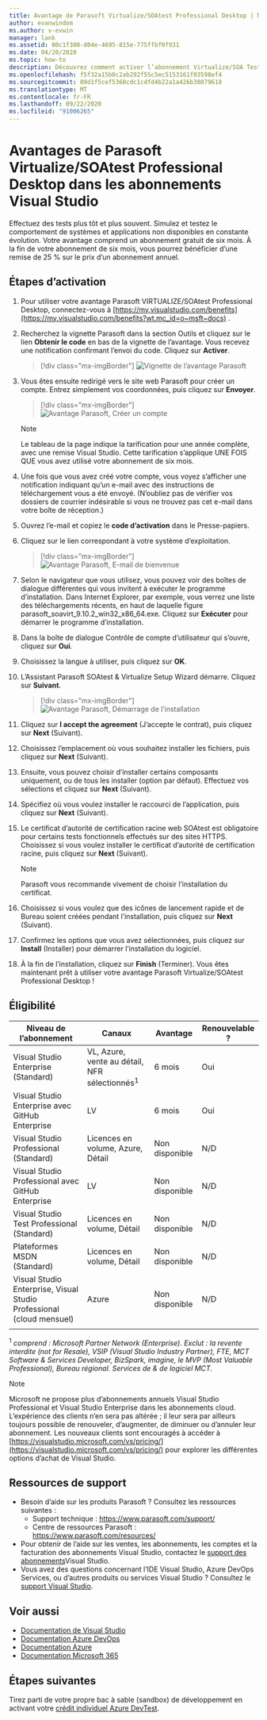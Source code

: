 ```yaml
---
title: Avantage de Parasoft Virtualize/SOAtest Professional Desktop | Microsoft Docs
author: evanwindom
ms.author: v-evwin
manager: lank
ms.assetid: 00c1f300-d04e-4695-815e-775ffbf0f931
ms.date: 04/20/2020
ms.topic: how-to
description: Découvrez comment activer l’abonnement Virtualize/SOA Test Professional inclus dans votre abonnement Visual Studio.
ms.openlocfilehash: f5f32a15b0c2ab292f55c5ec5153161f03598ef4
ms.sourcegitcommit: 09d1f5cef5360cdc1cdfd4b22a1a426b38079618
ms.translationtype: MT
ms.contentlocale: fr-FR
ms.lasthandoff: 09/22/2020
ms.locfileid: "91006265"
---
```

# <a name="parasoft-virtualizesoatest-professional-desktop-in-visual-studio-subscriptions"></a>Avantages de Parasoft Virtualize/SOAtest Professional Desktop dans les abonnements Visual Studio

Effectuez des tests plus tôt et plus souvent.  Simulez et testez le comportement de systèmes et applications non disponibles en constante évolution.  Votre avantage comprend un abonnement gratuit de six mois.  À la fin de votre abonnement de six mois, vous pourrez bénéficier d’une remise de 25 % sur le prix d’un abonnement annuel.

## <a name="activation-steps"></a>Étapes d’activation

1. Pour utiliser votre avantage Parasoft VIRTUALIZE/SOAtest Professional Desktop, connectez-vous à [https://my.visualstudio.com/benefits](https://my.visualstudio.com/benefits?wt.mc_id=o~msft~docs) .

2. Recherchez la vignette Parasoft dans la section Outils et cliquez sur le lien **Obtenir le code** en bas de la vignette de l’avantage.   Vous recevez une notification confirmant l’envoi du code.  Cliquez sur **Activer**.
   > [!div class="mx-imgBorder"]
   > ![Vignette de l’avantage Parasoft](_img/vs-parasoft/vs-parasoft-tile.png)

3. Vous êtes ensuite redirigé vers le site web Parasoft pour créer un compte.  Entrez simplement vos coordonnées, puis cliquez sur **Envoyer**.
   > [!div class="mx-imgBorder"]
   > ![Avantage Parasoft, Créer un compte](_img/vs-parasoft/vs-parasoft-new-account.png)

   > [!Note]
   > Le tableau de la page indique la tarification pour une année complète, avec une remise Visual Studio. Cette tarification s’applique UNE FOIS QUE vous avez utilisé votre abonnement de six mois.  

4. Une fois que vous avez créé votre compte, vous voyez s’afficher une notification indiquant qu’un e-mail avec des instructions de téléchargement vous a été envoyé.  (N’oubliez pas de vérifier vos dossiers de courrier indésirable si vous ne trouvez pas cet e-mail dans votre boîte de réception.)

5. Ouvrez l’e-mail et copiez le **code d’activation** dans le Presse-papiers.

6. Cliquez sur le lien correspondant à votre système d’exploitation.
   > [!div class="mx-imgBorder"]
   > ![Avantage Parasoft, E-mail de bienvenue](_img/vs-parasoft/vs-parasoft-email.png)

7. Selon le navigateur que vous utilisez, vous pouvez voir des boîtes de dialogue différentes qui vous invitent à exécuter le programme d’installation.  Dans Internet Explorer, par exemple, vous verrez une liste des téléchargements récents, en haut de laquelle figure parasoft_soavirt_9.10.2_win32_x86_64.exe. Cliquez sur **Exécuter** pour démarrer le programme d’installation.

8. Dans la boîte de dialogue Contrôle de compte d’utilisateur qui s’ouvre, cliquez sur **Oui**.

9. Choisissez la langue à utiliser, puis cliquez sur **OK**.

10. L’Assistant Parasoft SOAtest & Virtualize Setup Wizard démarre.  Cliquez sur **Suivant**.
    > [!div class="mx-imgBorder"]
    > ![Avantage Parasoft, Démarrage de l’installation](_img/vs-parasoft/vs-parasoft-start-install.png)

11. Cliquez sur **I accept the agreement** (J’accepte le contrat), puis cliquez sur **Next** (Suivant).

12. Choisissez l’emplacement où vous souhaitez installer les fichiers, puis cliquez sur **Next** (Suivant).

13. Ensuite, vous pouvez choisir d’installer certains composants uniquement, ou de tous les installer (option par défaut).  Effectuez vos sélections et cliquez sur **Next** (Suivant).

14. Spécifiez où vous voulez installer le raccourci de l’application, puis cliquez sur **Next** (Suivant).

15. Le certificat d’autorité de certification racine web SOAtest est obligatoire pour certains tests fonctionnels effectués sur des sites HTTPS.  Choisissez si vous voulez installer le certificat d’autorité de certification racine, puis cliquez sur **Next** (Suivant).
    > [!NOTE]
    > Parasoft vous recommande vivement de choisir l’installation du certificat.

16. Choisissez si vous voulez que des icônes de lancement rapide et de Bureau soient créées pendant l’installation, puis cliquez sur **Next** (Suivant).

17. Confirmez les options que vous avez sélectionnées, puis cliquez sur **Install** (Installer) pour démarrer l’installation du logiciel.

18. À la fin de l’installation, cliquez sur **Finish** (Terminer). Vous êtes maintenant prêt à utiliser votre avantage Parasoft Virtualize/SOAtest Professional Desktop !

## <a name="eligibility"></a>Éligibilité

| Niveau de l’abonnement                                                 |     Canaux                                            | Avantage                                                          | Renouvelable ?    |
|--------------------------------------------------------------------|---------------------------------------------------------|------------------------------------------------------------------|---------------|
| Visual Studio Enterprise (Standard)   | VL, Azure, vente au détail, NFR sélectionnés<sup>1</sup> | 6 mois       |  Oui       |
| Visual Studio Enterprise avec GitHub Enterprise | LV | 6 mois       |  Oui       |
| Visual Studio Professional (Standard) | Licences en volume, Azure, Détail                                       | Non disponible                                                           |N/D         |
| Visual Studio Professional avec GitHub Enterprise | LV                                      | Non disponible                                                           |N/D         |
| Visual Studio Test Professional (Standard)                         | Licences en volume, Détail                                              | Non disponible                                                           |N/D         |
| Plateformes MSDN (Standard)                                          | Licences en volume, Détail                                              | Non disponible                                                           |N/D         |
| Visual Studio Enterprise, Visual Studio Professional (cloud mensuel) | Azure                                       | Non disponible                                                           |N/D|
||

<sup>1</sup>  *comprend : Microsoft Partner Network (Enterprise).  Exclut : la revente interdite (not for Resale), VSIP (Visual Studio Industry Partner), FTE, MCT Software & Services Developer, BizSpark, imagine, le MVP (Most Valuable Professional), Bureau régional.  Services de & de logiciel MCT.*

> [!NOTE]
> Microsoft ne propose plus d’abonnements annuels Visual Studio Professional et Visual Studio Enterprise dans les abonnements cloud. L’expérience des clients n’en sera pas altérée ; il leur sera par ailleurs toujours possible de renouveler, d’augmenter, de diminuer ou d’annuler leur abonnement. Les nouveaux clients sont encouragés à accéder à [https://visualstudio.microsoft.com/vs/pricing/](https://visualstudio.microsoft.com/vs/pricing/) pour explorer les différentes options d’achat de Visual Studio.

## <a name="support-resources"></a>Ressources de support
- Besoin d’aide sur les produits Parasoft ?  Consultez les ressources suivantes :
  - Support technique : https://www.parasoft.com/support/
  - Centre de ressources Parasoft : https://www.parasoft.com/resources/
- Pour obtenir de l’aide sur les ventes, les abonnements, les comptes et la facturation des abonnements Visual Studio, contactez le [support des abonnements](https://visualstudio.microsoft.com/subscriptions/support/)Visual Studio.
- Vous avez des questions concernant l’IDE Visual Studio, Azure DevOps Services, ou d’autres produits ou services Visual Studio ?  Consultez le [support Visual Studio](https://visualstudio.microsoft.com/support/).

## <a name="see-also"></a>Voir aussi
- [Documentation de Visual Studio](/visualstudio/)
- [Documentation Azure DevOps](/azure/devops/)
- [Documentation Azure](/azure/)
- [Documentation Microsoft 365](/microsoft-365/)

## <a name="next-steps"></a>Étapes suivantes
Tirez parti de votre propre bac à sable (sandbox) de développement en activant votre [crédit individuel Azure DevTest](vs-azure.md).